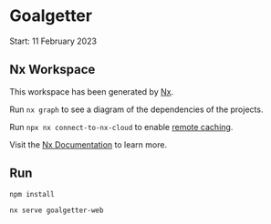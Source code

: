 # Goalgetter

Start: 11 February 2023

## Nx Workspace

This workspace has been generated by [Nx](https://nx.dev).

Run `nx graph` to see a diagram of the dependencies of the projects.

Run `npx nx connect-to-nx-cloud` to enable [remote caching](https://nx.app).

Visit the [Nx Documentation](https://nx.dev) to learn more.

## Run

```bash
npm install

nx serve goalgetter-web
```
